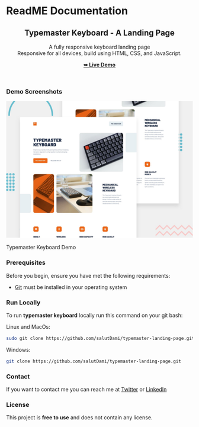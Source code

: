 # ReadME Documentation


<div align="center">
  

  <h2 align="center">Typemaster Keyboard - A Landing Page </h2>

  A fully responsive keyboard landing page <br />Responsive for all devices, build using HTML, CSS, and JavaScript.

  <a href="https://keyboard-typemaster.netlify.app/"><strong>➥ Live Demo</strong></a>

</div>

<br />


### Demo Screenshots

![Typemaster Keyboard Demo](preview.jpg "Desktop Demo")

Typemaster Keyboard Demo

### Prerequisites

Before you begin, ensure you have met the following requirements:

- [Git](https://git-scm.com/downloads) must be installed in your operating system

### Run Locally

To run **typemaster keyboard** locally run this command on your git bash: 

Linux and MacOs:

```bash
sudo git clone https://github.com/salutDami/typemaster-landing-page.git
```

Windows: 

```bash
git clone https://github.com/salutDami/typemaster-landing-page.git
```

### Contact

If you want to contact me you can reach me at [Twitter](https://twitter.com/_TraverseDOM) or [LinkedIn](https://www.linkedin.com/in/ikuomola-stephen/)

### License

This project is **free to use** and does not contain any license.